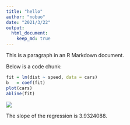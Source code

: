 ```yaml
---
title: "hello"
author: "nobuo"
date: "2021/3/22"
output: 
  html_document:
    keep_md: true
---
```

This is a paragraph in an R Markdown document.

Below is a code chunk:


```r
fit = lm(dist ~ speed, data = cars)
b   = coef(fit)
plot(cars)
abline(fit)
```

![](00hello_files/figure-html/unnamed-chunk-1-1.png)<!-- -->

The slope of the regression is 3.9324088.
